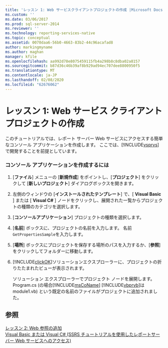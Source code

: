 ```yaml
---
title: 'レッスン 1: Web サービスクライアントプロジェクトの作成 |Microsoft Docs'
ms.custom: ''
ms.date: 03/06/2017
ms.prod: sql-server-2014
ms.reviewer: ''
ms.technology: reporting-services-native
ms.topic: conceptual
ms.assetid: 0070daa6-56b0-4663-83b2-44c96acafad8
author: markingmyname
ms.author: maghan
manager: kfile
ms.openlocfilehash: aa992d78e8075459115fb4a298b8c8dba02a8157
ms.sourcegitcommit: b87d36c46b39af8b929ad94ec707dee8800950f5
ms.translationtype: MT
ms.contentlocale: ja-JP
ms.lasthandoff: 02/08/2020
ms.locfileid: "62676062"
---
```

# <a name="lesson-1-creating-the-web-service-client-project"></a>レッスン 1: Web サービス クライアント プロジェクトの作成
  このチュートリアルでは、レポート サーバー Web サービスにアクセスする簡単なコンソール アプリケーションを作成します。 ここでは、[!INCLUDE[vsprvs](../includes/vsprvs-md.md)] で開発することを前提としています。  
  
### <a name="to-create-a-console-application"></a>コンソール アプリケーションを作成するには  
  
1.  [**ファイル**] メニューの [**新規作成**] をポイントし、[**プロジェクト**] をクリックして [**新しいプロジェクト**] ダイアログボックスを開きます。  
  
2.  左側のウィンドウの [**インストールされたテンプレート**] で、[ **Visual Basic** ] または [ **Visual C#** ] ノードをクリックし、展開された一覧からプロジェクトの種類のカテゴリを選択します。  
  
3.  [**コンソールアプリケーション**] プロジェクトの種類を選択します。  
  
4.  [**名前**] ボックスに、プロジェクトの名前を入力します。 名前`GetPropertiesSample`を入力します。  
  
5.  [**場所**] ボックスにプロジェクトを保存する場所のパスを入力するか、[**参照**] をクリックしてフォルダーに移動します。  
  
6.  [!INCLUDE[clickOK](../includes/clickok-md.md)]ソリューションエクスプローラーに、プロジェクトの折りたたまれたビューが表示されます。  
  
     ソリューション エクスプローラーでプロジェクト ノードを展開します。 Program.cs (の場合[!INCLUDE[msCoName](../includes/msconame-md.md)] [!INCLUDE[vbprvb](../includes/vbprvb-md.md)]は module1.vb) という既定の名前のファイルがプロジェクトに追加されました。  
  
## <a name="see-also"></a>参照  
 [レッスン 2: Web 参照の追加](../../2014/tutorials/lesson-2-adding-a-web-reference.md)   
 [Visual Basic または Visual C&#35; &#40;SSRS チュートリアルを使用したレポートサーバー Web サービスへのアクセス&#41;](../../2014/tutorials/access-report-server-web-service-vb-vcsharp-ssrs-tutorial.md)  
  
  
